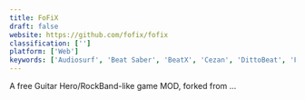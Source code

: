 ```yaml
---
title: FoFiX
draft: false 
website: https://github.com/fofix/fofix
classification: ['']
platform: ['Web']
keywords: ['Audiosurf', 'Beat Saber', 'BeatX', 'Cezan', 'DittoBeat', 'Frets on Fire', 'G3D Innovation Engine', 'Guitar Flash', 'McOsu', 'Phase Shift', 'Rocksmith', 'Splice Beat Maker', 'StepMania', 'Symphony', 'VOEZ']
---
```

A free Guitar Hero/RockBand-like game MOD, forked from ...